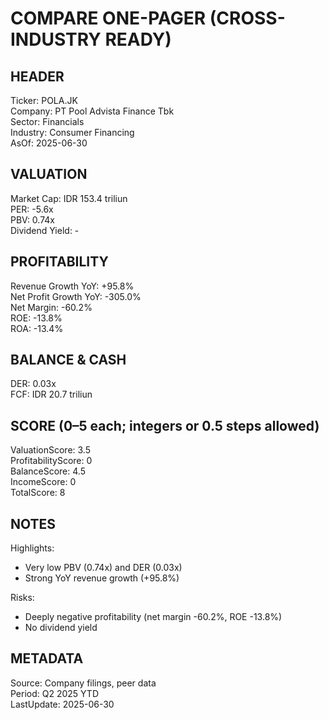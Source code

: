 # COMPARE ONE-PAGER (CROSS-INDUSTRY READY)

## HEADER
Ticker: POLA.JK  
Company: PT Pool Advista Finance Tbk  
Sector: Financials  
Industry: Consumer Financing  
AsOf: 2025-06-30

## VALUATION
Market Cap: IDR 153.4 triliun  
PER: -5.6x  
PBV: 0.74x  
Dividend Yield: -

## PROFITABILITY
Revenue Growth YoY: +95.8%  
Net Profit Growth YoY: -305.0%  
Net Margin: -60.2%  
ROE: -13.8%  
ROA: -13.4%

## BALANCE & CASH
DER: 0.03x  
FCF: IDR 20.7 triliun

## SCORE (0–5 each; integers or 0.5 steps allowed)
ValuationScore: 3.5  
ProfitabilityScore: 0  
BalanceScore: 4.5  
IncomeScore: 0  
TotalScore: 8

## NOTES
Highlights:
- Very low PBV (0.74x) and DER (0.03x)
- Strong YoY revenue growth (+95.8%)

Risks:
- Deeply negative profitability (net margin -60.2%, ROE -13.8%)
- No dividend yield

## METADATA
Source: Company filings, peer data  
Period: Q2 2025 YTD  
LastUpdate: 2025-06-30